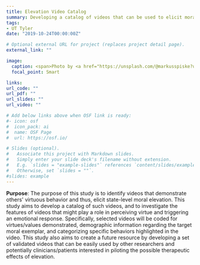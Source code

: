 ```yaml
---
title: Elevation Video Catalog
summary: Developing a catalog of videos that can be used to elicit moral elevation across a wide range of people.
tags:
- UT Tyler
date: "2019-10-24T00:00:00Z"

# Optional external URL for project (replaces project detail page).
external_link: ""

image:
  caption: <span>Photo by <a href="https://unsplash.com/@markusspiske?utm_source=unsplash&amp;utm_medium=referral&amp;utm_content=creditCopyText">Markus Spiske</a> on <a href="https://unsplash.com/s/photos/watching-youtube?utm_source=unsplash&amp;utm_medium=referral&amp;utm_content=creditCopyText">Unsplash</a></span>
  focal_point: Smart

links:
url_code: ""
url_pdf: ""
url_slides: ""
url_video: ""

# Add below links above when OSF link is ready:
#- icon: osf
#  icon_pack: ai
#  name: OSF Page
#  url: https://osf.io/

# Slides (optional).
#   Associate this project with Markdown slides.
#   Simply enter your slide deck's filename without extension.
#   E.g. `slides = "example-slides"` references `content/slides/example-slides.md`.
#   Otherwise, set `slides = ""`.
#slides: example
---
```


**Purpose**: 
The purpose of this study is to identify videos that demonstrate others' virtuous behavior and thus, elicit state-level moral elevation. This study aims to develop a catalog of such videos, and to investigate the features of videos that might play a role in perceiving virtue and triggering an emotional response. Specifically, selected videos will be coded for virtues/values demonstrated, demographic information regarding the target moral exemplar, and categorizing specific behaviors highlighted in the video. This study also aims to create a future resource by developing a set of validated videos that can be easily used by other researchers and potentially clinicians/patients interested in piloting the possible therapeutic effects of elevation.
